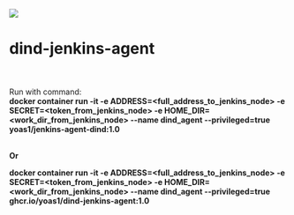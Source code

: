 ![](https://visitor-badge.glitch.me/badge?page_id=Yoas1.dind-jenkins-agent)</br>
# dind-jenkins-agent<br><br>

Run with command:<br>
**docker container run -it -e ADDRESS=<full_address_to_jenkins_node> -e SECRET=<token_from_jenkins_node> -e HOME_DIR=<work_dir_from_jenkins_node> --name dind_agent --privileged=true yoas1/jenkins-agent-dind:1.0**</br></br>

**Or**</br>

**docker container run -it -e ADDRESS=<full_address_to_jenkins_node> -e SECRET=<token_from_jenkins_node> -e HOME_DIR=<work_dir_from_jenkins_node> --name dind_agent --privileged=true ghcr.io/yoas1/dind-jenkins-agent:1.0**
